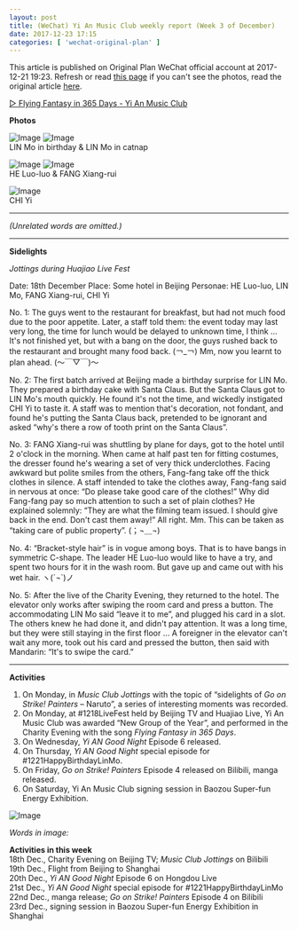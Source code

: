 ```yaml
---
layout: post
title: (WeChat) Yi An Music Club weekly report (Week 3 of December)
date: 2017-12-23 17:15
categories: [ 'wechat-original-plan' ]
---
```


This article is published on Original Plan WeChat official account at 2017-12-21 19:23. Refresh or read [this page](https://github.com/Quadrifolium/originalplan/blob/gh-pages/_posts/WeChat/2017-12-23-WeChat-Original-Plan.md) if you can't see the photos, read the original article [here](https://mp.weixin.qq.com/s/eUrPbBZfM8w1dDOaKDfsZg).

<!-- more -->

[▷ Flying Fantasy in 365 Days - Yi An Music Club](https://res.wx.qq.com/voice/getvoice?mediaid=MzIwOTY2ODc4MV8yMjQ3NDg0Mzg2)

**Photos**

![Image](https://mmbiz.qpic.cn/mmbiz_jpg/XOMVurd7hjQU8AKGxk6BtAwtI1gOr3iaNiccw82KlrzibEQia2eywwHpm3tbVqI3wavrI8VolamWVUrN2IicpQIsHAg/) ![Image](https://mmbiz.qpic.cn/mmbiz_jpg/XOMVurd7hjQU8AKGxk6BtAwtI1gOr3iaNVvibtia1PP5nmaIEu0mSDGWbZ6nibGib3wyINObQ6CEkicfKeXOqiaklPvyQ/)  
LIN Mo in birthday & LIN Mo in catnap

![Image](https://mmbiz.qpic.cn/mmbiz_jpg/XOMVurd7hjQU8AKGxk6BtAwtI1gOr3iaNdiaeDFUYh07cBiaZsichphZoicTbOfgaibWibGxZPzVeMw8lxreBV4lP9keQ/) ![Image](https://mmbiz.qpic.cn/mmbiz_jpg/XOMVurd7hjQU8AKGxk6BtAwtI1gOr3iaNcUDic0bsZBNROTew1bungUqhrEfNKwXlKPeqdfGcyep2O5MLOiacVWDQ/)  
HE Luo-luo & FANG Xiang-rui

![Image](https://mmbiz.qpic.cn/mmbiz_jpg/XOMVurd7hjQU8AKGxk6BtAwtI1gOr3iaNXiaOLma0LPXBV0a4LWKOJo9a6BrxB4rUJrUz2wrupwygONFDDD2Eib2A/)  
CHI Yi

---

*(Unrelated words are omitted.)*

---

**Sidelights**

*Jottings during Huajiao Live Fest*

Date: 18th December
Place: Some hotel in Beijing
Personae: HE Luo-luo, LIN Mo, FANG Xiang-rui, CHI Yi

No. 1:
The guys went to the restaurant for breakfast, but had not much food due to the poor appetite. Later, a staff told them: the event today may last very long, the time for lunch would be delayed to unknown time, I think … It's not finished yet, but with a bang on the door, the guys rushed back to the restaurant and brought many food back. (￢_￢) Mm, now you learnt to plan ahead. (～￣▽￣)～

No. 2:
The first batch arrived at Beijing made a birthday surprise for LIN Mo. They prepared a birthday cake with Santa Claus. But the Santa Claus got to LIN Mo's mouth quickly. He found it's not the time, and wickedly instigated CHI Yi to taste it. A staff was to mention that's decoration, not fondant, and found he's putting the Santa Claus back, pretended to be ignorant and asked “why's there a row of tooth print on the Santa Claus”.

No. 3:
FANG Xiang-rui was shuttling by plane for days, got to the hotel until 2 o'clock in the morning. When came at half past ten for fitting costumes, the dresser found he's wearing a set of very thick underclothes. Facing awkward but polite smiles from the others, Fang-fang take off the thick clothes in silence. A staff intended to take the clothes away, Fang-fang said in nervous at once: “Do please take good care of the clothes!” Why did Fang-fang pay so much attention to such a set of plain clothes? He explained solemnly: “They are what the filming team issued. I should give back in the end. Don't cast them away!” All right. Mm. This can be taken as “taking care of public property”. (；¬＿¬)

No. 4:
“Bracket-style hair” is in vogue among boys. That is to have bangs in symmetric C-shape. The leader HE Luo-luo would like to have a try, and spent two hours for it in the wash room. But gave up and came out with his wet hair. ヽ(´¬`)ノ

No. 5:
After the live of the Charity Evening, they returned to the hotel. The elevator only works after swiping the room card and press a button. The accommodating LIN Mo said “leave it to me”, and plugged his card in a slot. The others knew he had done it, and didn't pay attention. It was a long time, but they were still staying in the first floor … A foreigner in the elevator can't wait any more, took out his card and pressed the button, then said with Mandarin: “It's to swipe the card.”

---

**Activities**

1. On Monday, in *Music Club Jottings* with the topic of “sidelights of *Go on Strike! Painters* – Naruto”, a series of interesting moments was recorded.
2. On Monday, at #1218LiveFest held by Beijing TV and Huajiao Live, Yi An Music Club was awarded “New Group of the Year”, and performed in the Charity Evening with the song *Flying Fantasy in 365 Days*.
3. On Wednesday, *Yi AN Good Night* Episode 6 released.
4. On Thursday, *Yi AN Good Night* special episode for #1221HappyBirthdayLinMo.
5. On Friday, *Go on Strike! Painters* Episode 4 released on Bilibili, manga released.
6. On Saturday, Yi An Music Club signing session in Baozou Super-fun Energy Exhibition.

![Image](https://mmbiz.qpic.cn/mmbiz_png/XOMVurd7hjQU8AKGxk6BtAwtI1gOr3iaN1XSDeib25ZPvRMC4hkhnnfXTBCawB7iacVpnXWR9KibafFhJBUibaic8d8g/)

*Words in image:*

**Activities in this week**  
18th Dec., Charity Evening on Beijing TV; *Music Club Jottings* on Bilibili  
19th Dec., Flight from Beijing to Shanghai  
20th Dec., *Yi AN Good Night* Episode 6 on Hongdou Live  
21st Dec., *Yi AN Good Night* special episode for #1221HappyBirthdayLinMo  
22nd Dec., manga release; *Go on Strike! Painters* Episode 4 on Bilibili  
23rd Dec., signing session in Baozou Super-fun Energy Exhibition in Shanghai
